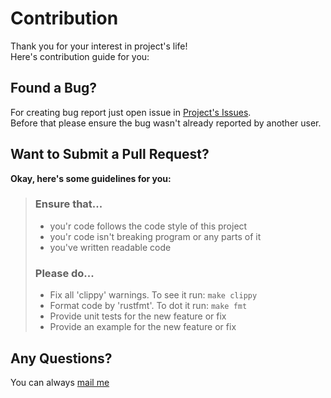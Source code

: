 [Project's Issues]: https://github.com/mealet/tpl-lang/issues
[Contacts]: https://mealet.vercel.app/contacts

# Contribution
Thank you for your interest in project's life! <br/>
Here's contribution guide for you: <br/>

## Found a Bug?
For creating bug report just open issue in [Project's Issues]. <br/>
Before that please ensure the bug wasn't already reported by another user. <br/>

## Want to Submit a Pull Request?
**Okay, here's some guidelines for you:**
 
> ### Ensure that...
> * you'r code follows the code style of this project
> * you'r code isn't breaking program or any parts of it
> * you've written readable code
>
> ### Please do...
> * Fix all 'clippy' warnings. To see it run: `make clippy`
> * Format code by 'rustfmt'. To dot it run: `make fmt`
> * Provide unit tests for the new feature or fix
> * Provide an example for the new feature or fix

## Any Questions?
You can always [mail me](mailto:workjason34@gmail.com)
